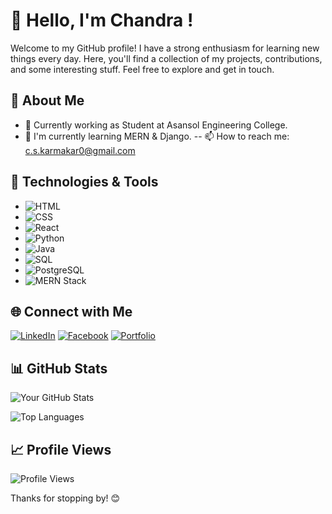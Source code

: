# 👋 Hello, I'm Chandra !

Welcome to my GitHub profile! I have a strong enthusiasm for learning new things every day. Here, you'll find a collection of my projects, contributions, and some interesting stuff. Feel free to explore and get in touch.

## 🚀 About Me

- 💼 Currently working as Student at Asansol Engineering College.
- 🌱 I'm currently learning MERN & Django.
-- 📫 How to reach me: [c.s.karmakar0@gmail.com](mailto:c.s.karmakar0@gmail.com)

## 🔧 Technologies & Tools

- ![HTML](https://img.shields.io/badge/HTML-E34F26?style=flat&logo=html5&logoColor=white)
- ![CSS](https://img.shields.io/badge/CSS-1572B6?style=flat&logo=css3&logoColor=white)
- ![React](https://img.shields.io/badge/React-61DAFB?style=flat&logo=react&logoColor=white)
- ![Python](https://img.shields.io/badge/Python-3776AB?style=flat&logo=python&logoColor=white)
- ![Java](https://img.shields.io/badge/Java-007396?style=flat&logo=java&logoColor=white)
- ![SQL](https://img.shields.io/badge/SQL-4479A1?style=flat&logo=postgresql&logoColor=white)
- ![PostgreSQL](https://img.shields.io/badge/PostgreSQL-336791?style=flat&logo=postgresql&logoColor=white)
- ![MERN Stack](https://img.shields.io/badge/MERN%20Stack-00D8FF?style=flat&logo=mongodb&logoColor=white&labelColor=black&label=)

## 🌐 Connect with Me

[![LinkedIn](https://img.shields.io/badge/LinkedIn-Chandra_Sekhar_Karmakar-blue)](https://www.linkedin.com/in/chandra-sekhar-karmakar/)
[![Facebook](https://img.shields.io/badge/Facebook-Chandra_Sekhar_Karmakar-blue)](https://www.facebook.com/CSKarmakar)
[![Portfolio](https://img.shields.io/badge/Portfolio-Chandra_Sekhar_Karmakar-blue)](https://l.facebook.com/l.php?u=https%3A%2F%2Fchandra92.github.io%2FMy-Resume%2F%3Ffbclid%3DIwAR0Q1uzKNmJuEQt-PkohFNwbCFEB5m-t8SXA5LsclLJ-JW6jC8oxpvuvt5A%23&h=AT0t0x-V2W97xOyb4-PH67G7nwU9tDhmrsoietasdCJkV_wrwEntNbBE02HqmVvmecwa3TRXPXvNiF0Hs-tynHe6h_hBvwHcSzY_xTlfgq0jHE9_DSJWyoCV2xpQE_BXV_8RsGwHbDvDaA)

## 📊 GitHub Stats

![Your GitHub Stats](https://github-readme-stats.vercel.app/api?username=CHANDRA92&show_icons=true&theme=radical)

![Top Languages](https://github-readme-stats.vercel.app/api/top-langs/?username=CHANDRA92&layout=compact&theme=radical)

## 📈 Profile Views

![Profile Views](https://komarev.com/ghpvc/?username=CHANDRA92)

Thanks for stopping by! 😊

<!---
CHANDRA92/CHANDRA92 is a ✨ special ✨ repository because its `README.md` (this file) appears on your GitHub profile.
You can click the Preview link to take a look at your changes.
--->

